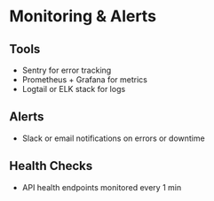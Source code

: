 # Monitoring & Alerts

## Tools
- Sentry for error tracking
- Prometheus + Grafana for metrics
- Logtail or ELK stack for logs

## Alerts
- Slack or email notifications on errors or downtime

## Health Checks
- API health endpoints monitored every 1 min
